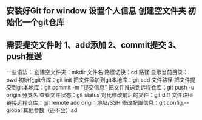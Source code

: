 安装好Git for window
设置个人信息
创建空文件夹
初始化一个git仓库
----
需要提交文件时
1、add添加
2、commit提交
3、push推送
----


一些语法：
创建空文件夹：mkdir 文件名
路径切换：cd 路径
显示当前目录：pwd
初始化git仓库：git init
把文件添加到git本地库：git add 文件路径
把文件提交到git本地库：git commit -m "提交信息"
把文件推送到远程仓库：git push -u origin 分支名
查看文件状态：git status
对比修改前后的文件：git diff 文件路径
链接远程仓库：git remote add origin 地址/SSH
修改配置信息：git config --global 其他参数（还不会）ad